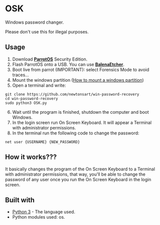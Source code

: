 # OSK
Windows password changer.

Please don't use this for illegal purposes.

## Usage
1. Download **[ParrotOS](https://parrotlinux.org/download-security.php)** Security Edition.
2. Flash ParrotOS onto a USB. You can use **[BalenaEtcher](https://www.balena.io/etcher/)**.
3. Boot live from parrot (IMPORTANT): select Forensics Mode to avoid traces...
4. Mount the windows partition ([How to mount a windows partition](https://www.tecmint.com/mount-windows-partition-in-ubuntu/))
5. Open a terminal and write:
```
git clone https://github.com/newtonsart/win-password-recovery
cd win-password-recovery
sudo python3 OSK.py
```
6. Wait until the program is finished, shutdown the computer and boot Windows.
7. In the login screen run On Screen Keyboard. It will appear a Terminal with administrator permissions.
8. In the terminal run the following code to change the password:
```
net user {USERNAME} {NEW_PASSWORD}
```
 ## How it works???
 It basically changes the program of the On Screen Keyboard to a Terminal with administrator permissions, that way, you'll be able to change the password of any user once you run the On Screen Keyboard in the login screen.
 
 ## Built with
* [Python 3](https://www.python.org/downloads/) - The language used.
* Python modules used: os.
